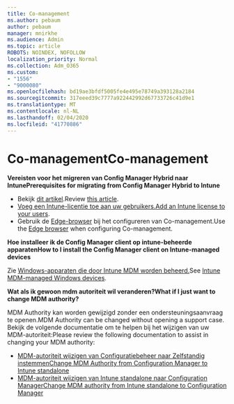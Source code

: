 ```yaml
---
title: Co-management
ms.author: pebaum
author: pebaum
manager: mnirkhe
ms.audience: Admin
ms.topic: article
ROBOTS: NOINDEX, NOFOLLOW
localization_priority: Normal
ms.collection: Adm_O365
ms.custom:
- "1556"
- "9000080"
ms.openlocfilehash: bd19ae3bfdf5005fe4e495e78749a393128a2184
ms.sourcegitcommit: 317eeed39c7777a922442992d67733726c41d9e1
ms.translationtype: MT
ms.contentlocale: nl-NL
ms.lasthandoff: 02/04/2020
ms.locfileid: "41770886"
---
```

# <a name="co-management"></a><span data-ttu-id="ad029-102">Co-management</span><span class="sxs-lookup"><span data-stu-id="ad029-102">Co-management</span></span>

<span data-ttu-id="ad029-103">**Vereisten voor het migreren van Config Manager Hybrid naar Intune**</span><span class="sxs-lookup"><span data-stu-id="ad029-103">**Prerequisites for migrating from Config Manager Hybrid to Intune**</span></span>

- <span data-ttu-id="ad029-104">Bekijk [dit artikel](https://docs.microsoft.com/configmgr/mdm/deploy-use/migrate-hybridmdm-to-intunesa).</span><span class="sxs-lookup"><span data-stu-id="ad029-104">Review [this article](https://docs.microsoft.com/configmgr/mdm/deploy-use/migrate-hybridmdm-to-intunesa).</span></span>
- <span data-ttu-id="ad029-105">[Voeg een Intune-licentie toe aan uw gebruikers.](https://docs.microsoft.com/intune/licenses-assign)</span><span class="sxs-lookup"><span data-stu-id="ad029-105">[Add an Intune license to your users](https://docs.microsoft.com/intune/licenses-assign).</span></span>
- <span data-ttu-id="ad029-106">Gebruik de [Edge-browser](https://www.microsoft.com/windows/microsoft-edge) bij het configureren van Co-management.</span><span class="sxs-lookup"><span data-stu-id="ad029-106">Use the [Edge browser](https://www.microsoft.com/windows/microsoft-edge) when configuring Co-management.</span></span>

<span data-ttu-id="ad029-107">**Hoe installeer ik de Config Manager client op intune-beheerde apparaten**</span><span class="sxs-lookup"><span data-stu-id="ad029-107">**How to I install the Config Manager client on Intune-managed devices**</span></span>

<span data-ttu-id="ad029-108">Zie [Windows-apparaten die door Intune MDM worden beheerd.](https://docs.microsoft.com/configmgr/core/clients/deploy/deploy-clients-to-windows-computers#bkmk_mdm)</span><span class="sxs-lookup"><span data-stu-id="ad029-108">See [Intune MDM-managed Windows devices](https://docs.microsoft.com/configmgr/core/clients/deploy/deploy-clients-to-windows-computers#bkmk_mdm).</span></span>

<span data-ttu-id="ad029-109">**Wat als ik gewoon mdm autoriteit wil veranderen?**</span><span class="sxs-lookup"><span data-stu-id="ad029-109">**What if I just want to change MDM authority?**</span></span>

<span data-ttu-id="ad029-110">MDM Authority kan worden gewijzigd zonder een ondersteuningsaanvraag te openen.</span><span class="sxs-lookup"><span data-stu-id="ad029-110">MDM Authority can be changed without opening a support case.</span></span> <span data-ttu-id="ad029-111">Bekijk de volgende documentatie om te helpen bij het wijzigen van uw MDM-autoriteit:</span><span class="sxs-lookup"><span data-stu-id="ad029-111">Please review the following documentation to assist in changing your MDM authority:</span></span>

- [<span data-ttu-id="ad029-112">MDM-autoriteit wijzigen van Configuratiebeheer naar Zelfstandig instemmen</span><span class="sxs-lookup"><span data-stu-id="ad029-112">Change MDM Authority from Configuration Manager to Intune standalone</span></span>](https://docs.microsoft.com/configmgr/mdm/deploy-use/migrate-change-mdm-authority)
- [<span data-ttu-id="ad029-113">MDM-autoriteit wijzigen van Intune standalone naar Configuration Manager</span><span class="sxs-lookup"><span data-stu-id="ad029-113">Change MDM authority from Intune standalone to Configuration Manager</span></span>](https://docs.microsoft.com/configmgr/mdm/deploy-use/change-mdm-authority)
